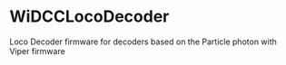 # WiDCCLocoDecoder
Loco Decoder firmware for decoders based on the Particle photon with Viper firmware
